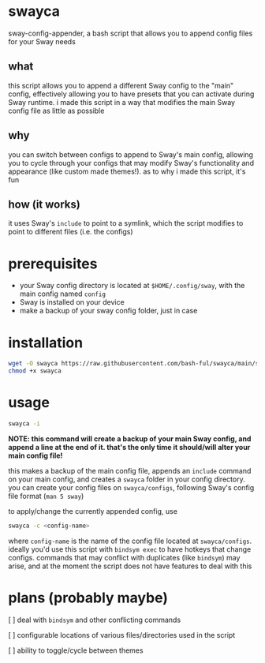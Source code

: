 # swayca
sway-config-appender, a bash script that allows you to append config files for your Sway needs
## what
this script allows you to append a different Sway config to the "main" config, effectively allowing you to have presets that you can activate during Sway runtime. i made this script in a way that modifies the main Sway config file as little as possible
## why
you can switch between configs to append to Sway's main config, allowing you to cycle through your configs that may modify Sway's functionality and appearance (like custom made themes!). as to why i made this script, it's fun
## how (it works)
it uses Sway's `include` to point to a symlink, which the script modifies to point to different files (i.e. the configs)

# prerequisites
- your Sway config directory is located at `$HOME/.config/sway`, with the main config named `config`
- Sway is installed on your device
- make a backup of your sway config folder, just in case

# installation
```sh
wget -O swayca https://raw.githubusercontent.com/bash-ful/swayca/main/swayca.sh
chmod +x swayca
```

# usage
```sh
swayca -i
```
**NOTE: this command will create a backup of your main Sway config, and append a line at the end of it. that's the only time it should/will alter your main config file!**

this makes a backup of the main config file, appends an `include` command on your main config, and creates a `swayca` folder in your config directory.
you can create your config files on `swayca/configs`, following Sway's config file format (`man 5 sway`)

to apply/change the currently appended config, use
```sh
swayca -c <config-name>
```
where `config-name` is the name of the config file located at `swayca/configs`. ideally you'd use this script with `bindsym exec` to have hotkeys that change configs.
commands that may conflict with duplicates (like `bindsym`) may arise, and at the moment the script does not have features to deal with this

# plans (probably maybe)
[ ] deal with `bindsym` and other conflicting commands

[ ] configurable locations of various files/directories used in the script

[ ] ability to toggle/cycle between themes
